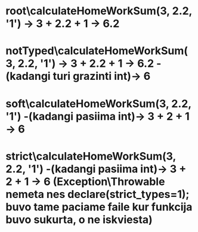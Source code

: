 # root\calculateHomeWorkSum(3, 2.2, '1') -> 3 + 2.2 + 1 -> 6.2
# notTyped\calculateHomeWorkSum(3, 2.2, '1') -> 3 + 2.2 + 1 -> 6.2 -(kadangi turi grazinti int)-> 6
# soft\calculateHomeWorkSum(3, 2.2, '1') -(kadangi pasiima int)-> 3 + 2 + 1 -> 6
# strict\calculateHomeWorkSum(3, 2.2, '1') -(kadangi pasiima int)-> 3 + 2 + 1 -> 6 (Exception\Throwable nemeta nes declare(strict_types=1); buvo tame paciame faile kur funkcija buvo sukurta, o ne iskviesta)